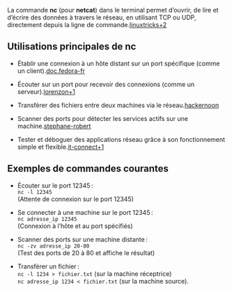 La commande **nc** (pour **netcat**) dans le terminal permet d’ouvrir, de lire et d’écrire des données à travers le réseau, en utilisant TCP ou UDP, directement depuis la ligne de commande.[linuxtricks+2](https://www.linuxtricks.fr/wiki/nc-netcat-la-boite-a-outils-reseau)

## Utilisations principales de nc

- Établir une connexion à un hôte distant sur un port spécifique (comme un client).[doc.fedora-fr](https://doc.fedora-fr.org/wiki/Netcat,_connexion_client/serveur_en_bash)
    
- Écouter sur un port pour recevoir des connexions (comme un serveur).[lorenzon+1](https://www.lorenzon.ovh/debuter-netcat.html)
    
- Transférer des fichiers entre deux machines via le réseau.[hackernoon](https://hackernoon.com/lang/fr/le-guide-ultime-pour-ma%C3%AEtriser-nmap-et-netcat)
    
- Scanner des ports pour détecter les services actifs sur une machine.[stephane-robert](https://blog.stephane-robert.info/docs/securiser/reseaux/analyse/netcat/)
    
- Tester et déboguer des applications réseau grâce à son fonctionnement simple et flexible.[it-connect+1](https://www.it-connect.fr/a-la-decouverte-de-lutilitaire-netcat-sur-linux/)
    

## Exemples de commandes courantes

- Écouter sur le port 12345 :  
    `nc -l 12345`  
    (Attente de connexion sur le port 12345)
    
- Se connecter à une machine sur le port 12345 :  
    `nc adresse_ip 12345`  
    (Connexion à l’hôte et au port spécifiés)
    
- Scanner des ports sur une machine distante :  
    `nc -zv adresse_ip 20-80`  
    (Test des ports de 20 à 80 et affiche le résultat)
    
- Transférer un fichier :  
    `nc -l 1234 > fichier.txt` (sur la machine réceptrice)  
    `nc adresse_ip 1234 < fichier.txt` (sur la machine source).